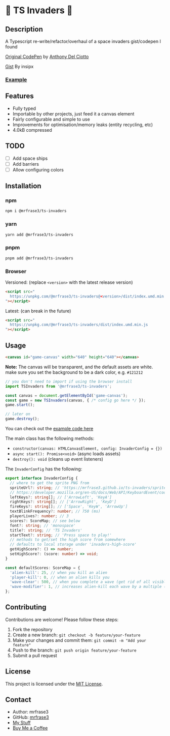 # 👾 TS Invaders 👾

## Description
A Typescript re-write/refactor/overhaul of a space invaders gist/codepen I found

[Original CodePen](https://codepen.io/anthdeldev/pen/BHuGL) by [Anthony Del Ciotto](https://codepen.io/anthdeldev)

[Gist](https://gist.github.com/insipx/c3d3eae31016c1e16ba6bd1a7e19b2fe) By insipx

### [Example](https://mrfrase3.github.io/ts-invaders/)

## Features
- Fully typed
- Importable by other projects, just feed it a canvas element
- Fairly configurable and simple to use
- Improvements for optimisation/memory leaks (entity recycling, etc)
- 4.0kB compressed

## TODO
- [ ] Add space ships
- [ ] Add barriers
- [ ] Allow configuring colors

## Installation

### npm
```bash
npm i @mrfrase3/ts-invaders
```

### yarn
```bash
yarn add @mrfrase3/ts-invaders
```

### pnpm
```bash
pnpm add @mrfrase3/ts-invaders
```

### Browser
Versioned: (replace `<version>` with the latest release version)
```html
<script src="
  https://unpkg.com/@mrfrase3/ts-invaders@<version>/dist/index.umd.min.js
"></script>
```

Latest: (can break in the future)
```html
<script src="
  https://unpkg.com/@mrfrase3/ts-invaders/dist/index.umd.min.js
"></script>
```

## Usage
```html
<canvas id="game-canvas" width="640" height="640"></canvas>
```
**Note:** The canvas will be transparent, and the default assets are white.
make sure you set the background to be a dark color, e.g. `#121212`

```ts
// you don't need to import if using the browser install
import TSInvaders from '@mrfrase3/ts-invaders';

const canvas = document.getElementById('game-canvas');
const game = new TSInvaders(canvas, { /* config go here */ });
game.start();

// later on
game.destroy();

```

You can check out the [example code here](https://github.com/mrfrase3/ts-invaders/blob/main/example/index.html)

The main class has the following methods:
- `constructor(canvas: HTMLCanvasElement, config: InvaderConfig = {})`
- `async start(): Promise<void>` (async loads assets)
- `destroy(): void` (cleans up event listeners)

The `InvaderConfig` has the following:
```ts
export interface InvaderConfig {
  // where to get the sprite PNG from
  spriteUrl?: string; // 'https://mrfrase3.github.io/ts-invaders/sprites.png'
  // https://developer.mozilla.org/en-US/docs/Web/API/KeyboardEvent/code
  leftKeys?: string[]; // ['ArrowLeft', 'KeyA']
  rightKeys?: string[]; // ['ArrowRight', 'KeyD']
  fireKeys?: string[]; // ['Space', 'KeyW', 'ArrowUp']
  textBlinkFrequency?: number; // 750 (ms)
  playerLives?: number; // 3
  scores?: ScoreMap; // see below
  font?: string; // 'monospace'
  title?: string; // 'TS Invaders'
  startText?: string; // 'Press space to play!'
  // methods to get/set the high score from somewhere
  // defaults to local storage under 'invaders-high-score'
  getHighScore?: () => number;
  setHighScore?: (score: number) => void;
}

const defaultScores: ScoreMap = {
  'alien-kill': 25, // when you kill an alien
  'player-kill': 0, // when an alien kills you
  'wave-clear': 500, // when you complete a wave (get rid of all visible aliens)
  'wave-modifier': 1, // increases alien-kill each wave by a multiple (kill * wave * modifier) 0 to disable
};
```

## Contributing
Contributions are welcome! Please follow these steps:
1. Fork the repository
2. Create a new branch: `git checkout -b feature/your-feature`
3. Make your changes and commit them: `git commit -m "Add your feature"`
4. Push to the branch: `git push origin feature/your-feature`
5. Submit a pull request

## License
This project is licensed under the [MIT License](LICENSE).

## Contact
- Author: mrfrase3
- GitHub: [mrfrase3](https://github.com/mrfrase3)
- [My Stuff](https://mrfrase3.bio.link/)
- [Buy Me a Coffee](https://www.buymeacoffee.com/mrfrase3)
